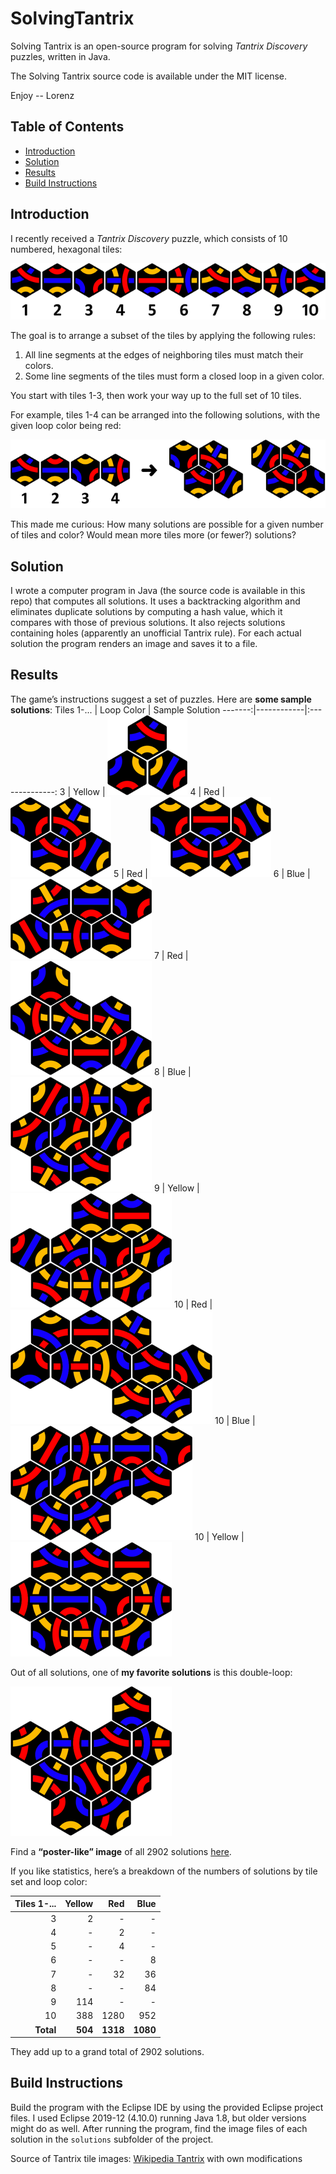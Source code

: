 # SolvingTantrix
Solving Tantrix is an open-source program for solving _Tantrix Discovery_ puzzles, written in Java.

The Solving Tantrix source code is available under the MIT license.

Enjoy -- Lorenz

## Table of Contents

* [Introduction](#introduction)
* [Solution](#solution)
* [Results](#results)
* [Build Instructions](#build-instructions)

## Introduction

I recently received a _Tantrix Discovery_ puzzle, which consists of 10 numbered, hexagonal tiles:

![Tantrix Discovery Tiles](images/readme/Tiles_strip.png "Tantrix Discovery Tiles")

The goal is to arrange a subset of the tiles by applying the following rules:
1. All line segments at the edges of neighboring tiles must match their colors.
1. Some line segments of the tiles must form a closed loop in a given color.

You start with tiles 1-3, then work your way up to the full set of 10 tiles.

For example, tiles 1-4 can be arranged into the following solutions, with the given loop color being red:

![Tantrix Discovery Tiles 1-4](images/readme/Tiles_1_4.png "Tantrix Discovery Tiles 1-4")

This made me curious: How many solutions are possible for a given number of tiles and color? Would mean more tiles more (or fewer?) solutions?

## Solution

I wrote a computer program in Java (the source code is available in this repo) that computes all solutions. It uses a backtracking algorithm and eliminates duplicate solutions by computing a hash value, which it compares with those of previous solutions. It also rejects solutions containing holes (apparently an unofficial Tantrix rule). For each actual solution the program renders an image and saves it to a file.

## Results

The game’s instructions suggest a set of puzzles. Here are **some sample solutions**:
Tiles 1-... | Loop Color | Sample Solution
-------:|------------|:--------------:
3	      | Yellow     | ![Tantrix Solution 3 Yellow](images/readme/Solution_03_2_0001.png "Tantrix Solution 3 Yellow")
4	      | Red        | ![Tantrix Solution 4 Red](images/readme/Solution_04_0_0003.png "Tantrix Solution 4 Red")
5	      | Red        | ![Tantrix Solution 5 Red](images/readme/Solution_05_0_0007.png "Tantrix Solution 5 Red")
6	      | Blue       | ![Tantrix Solution 6 Blue](images/readme/Solution_06_1_0011.png "Tantrix Solution 6 Blue")
7	      | Red        | ![Tantrix Solution 7 Red](images/readme/Solution_07_0_0029.png "Tantrix Solution 7 Red")
8	      | Blue       | ![Tantrix Solution 8 Blue](images/readme/Solution_08_1_0085.png "Tantrix Solution 8 Blue")
9	      | Yellow     | ![Tantrix Solution 9 Yellow](images/readme/Solution_09_2_0182.png "Tantrix Solution 9 Yellow")
10      | Red        | ![Tantrix Solution 10 Red](images/readme/Solution_10_0_0289.png "Tantrix Solution 10 Red")
10      | Blue       | ![Tantrix Solution 10 Blue](images/readme/Solution_10_1_1639.png "Tantrix Solution 10 Blue")
10      | Yellow     | ![Tantrix Solution 10 Yellow](images/readme/Solution_10_2_2560.png "Tantrix Solution 10 Yellow")

Out of all solutions, one of **my favorite solutions** is this double-loop:

![Tantrix Solution Double Loop](images/readme/Solution_10_1_2134.png "Tantrix Solution Double Loop")

Find a **“poster-like” image** of all 2902 solutions [here](images/poster/poster.png).

If you like statistics, here’s a breakdown of the numbers of solutions by tile set and loop color:

Tiles 1-... | Yellow | Red    | Blue
-----------:|-------:|-------:|-------:
3           | 2      | -      | -
4           | -      | 2      | -
5           | -      | 4      | -
6           |	-      | -      | 8
7           | -      | 32     | 36
8           | -      | -      | 84
9           | 114    | -      | -
10          | 388    | 1280   | 952
**Total**   | **504** | **1318** | **1080**

They add up to a grand total of	2902 solutions.

## Build Instructions

Build the program with the Eclipse IDE by using the provided Eclipse project files. I used Eclipse 2019-12 (4.10.0) running Java 1.8, but older versions might do as well. After running the program, find the image files of each solution in the `solutions` subfolder of the project.

Source of Tantrix tile images: [Wikipedia Tantrix](https://en.wikipedia.org/wiki/Tantrix "Wikipedia Tantrix") with own modifications
